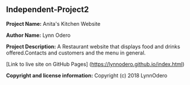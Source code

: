 ## Independent-Project2

**Project Name:** Anita's Kitchen Website

**Author Name:** Lynn Odero

**Project Description:** A Restaurant website that displays food and drinks offered.Contacts and customers and the menu in general.

[Link to live site on GitHub Pages] (https://lynnodero.github.io/index.html)


**Copyright and license information:** Copyright (c) 2018 LynnOdero
